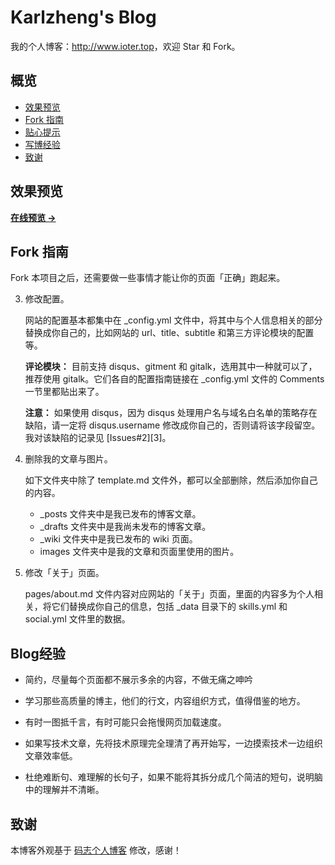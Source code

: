 # Karlzheng's Blog

我的个人博客：<http://www.ioter.top>，欢迎 Star 和 Fork。

## 概览

<!-- vim-markdown-toc GFM -->

* [效果预览](#效果预览)
* [Fork 指南](#fork-指南)
* [贴心提示](#贴心提示)
* [写博经验](#Blog经验)
* [致谢](#致谢)

<!-- vim-markdown-toc -->

## 效果预览

**[在线预览 &rarr;](http://www.ioter.top)**

## Fork 指南

Fork 本项目之后，还需要做一些事情才能让你的页面「正确」跑起来。


3. 修改配置。

   网站的配置基本都集中在 \_config.yml 文件中，将其中与个人信息相关的部分替换成你自己的，比如网站的 url、title、subtitle 和第三方评论模块的配置等。

   **评论模块：** 目前支持 disqus、gitment 和 gitalk，选用其中一种就可以了，推荐使用 gitalk。它们各自的配置指南链接在 \_config.yml 文件的 Comments 一节里都贴出来了。

   **注意：** 如果使用 disqus，因为 disqus 处理用户名与域名白名单的策略存在缺陷，请一定将 disqus.username 修改成你自己的，否则请将该字段留空。我对该缺陷的记录见 [Issues#2][3]。

4. 删除我的文章与图片。

   如下文件夹中除了 template.md 文件外，都可以全部删除，然后添加你自己的内容。

   * \_posts 文件夹中是我已发布的博客文章。
   * \_drafts 文件夹中是我尚未发布的博客文章。
   * \_wiki 文件夹中是我已发布的 wiki 页面。
   * images 文件夹中是我的文章和页面里使用的图片。

5. 修改「关于」页面。

   pages/about.md 文件内容对应网站的「关于」页面，里面的内容多为个人相关，将它们替换成你自己的信息，包括 \_data 目录下的 skills.yml 和 social.yml 文件里的数据。

## Blog经验

* 简约，尽量每个页面都不展示多余的内容，不做无痛之呻吟

* 学习那些高质量的博主，他们的行文，内容组织方式，值得借鉴的地方。

* 有时一图抵千言，有时可能只会拖慢网页加载速度。

* 如果写技术文章，先将技术原理完全理清了再开始写，一边摸索技术一边组织文章效率低。

* 杜绝难断句、难理解的长句子，如果不能将其拆分成几个简洁的短句，说明脑中的理解并不清晰。


## 致谢

本博客外观基于 [码志个人博客](https://github.com/mzlogin/mzlogin.github.io) 修改，感谢！
